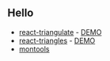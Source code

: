 ## Hello
 - [react-triangulate](https://github.com/xTeamStanly/react-triangulate) - [DEMO](https://xteamstanly.github.io/react-triangulate/)
 - [react-triangles](https://github.com/xTeamStanly/react-triangles) - [DEMO](https://xteamstanly.github.io/react-triangles/)
 - [montools](https://github.com/xTeamStanly/montools)
